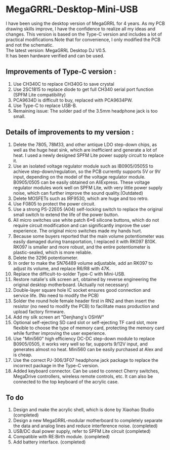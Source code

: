 # MegaGRRL-Desktop-Mini-USB
 I have been using the desktop version of MegaGRRL for 4 years. As my PCB drawing skills improve, I have the confidence to realize all my ideas and changes. This version is based on the Type-C version and includes a lot of practical modifications.Note that for convenience, I only modified the PCB and not the schematic.    
The latest version: MegaGRRL Desktop DJ V0.5.  
It has been hardware verified and can be used.  
## Improvements of Type-C version :  
1. Use CH340C to replace CH340G to save crystal  
2. Use 2SC1815 to replace diode to get full CH340 serial port function (SPFM Lite compatibility)  
3. PCA9634D is difficult to buy, replaced with PCA9634PW.  
4. Use Type-C to replace USB-B.
5. Remaining issue: The solder pad of the 3.5mm headphone jack is too small.  
 ## Details of improvements to my version :   
1. Delete the 7805, 78M33, and other antique LDO step-down chips, as well as the huge heat sink, which are inefficient and generate a lot of heat. I used a newly designed SPFM Lite power supply circuit to replace it.  
2. Use an isolated voltage regulator module such as IB0905/0505S to achieve step-down/regulation, so the PCB currently supports 5V or 9V input, depending on the model of the voltage regulator module. B0905/0505 can be easily obtained on AliExpress. These voltage regulator modules work well on SPFM Lite, with very little power supply noise, which can further improve the sound quality.(Outdated)  
3. Delete MOSFETs such as IRF9530, which are huge and too retro.  
4. Use F0805 to protect the power circuit.  
5. Use a strong PS-22E05 (A04) self-locking switch to replace the original small switch to extend the life of the power button.  
6. All micro switches use white patch 6*6 silicone buttons, which do not require circuit modification and can significantly improve the user experience. The original micro switches made my hands hurt.
7. Because some buyers reported that the main volume potentiometer was easily damaged during transportation, I replaced it with RK097 B10K. RK097 is smaller and more robust, and the entire potentiometer is plastic-sealed, which is more reliable.  
8. Delete the 3296 potentiometer.  
9. In order to make the SN76489 volume adjustable, add an RK097 to adjust its volume, and replace R6/R8 with 47K.  
10. Replace the difficult-to-solder Type-C with Mini-USB.  
11. Restore natalie's silk screen art, obtained by reverse engineering the original desktop motherboard. (Actually not necessary)  
12. Double-layer square hole IC socket ensures good connection and service life. (No need to modify the PCB)  
13. Solder the round hole female header first in RN2 and then insert the resistor (no need to modify the PCB) to facilitate mass production and upload factory firmware.  
14. Add my silk screen art "Denjhang's OSHW"  
15. Optional self-ejecting SD card slot or self-ejecting TF card slot, more flexible to choose the type of memory card, protecting the memory card while further improving the user experience.  
16. Use "Mini560" high efficiency DC-DC step-down module to replace B0905/0505, it works very well so far, supports 9/12V input, and generates almost no heat. Mini560 can be easily purchased at Alex and is cheap.
17. Use the correct PJ-306/3F07 headphone jack package to replace the incorrect package in the Type-C version.
18. Added keyboard connector. Can be used to connect Cherry switches, MegaDrive controllers, wireless remote controls, etc. It can also be connected to the top keyboard of the acrylic case.  
 ## To do  
1. Design and make the acrylic shell, which is done by Xiaohao Studio (completed)  
2. Design a new MegaGRRL-modular motherboard to completely separate the data and analog lines and reduce interference noise. (completed)  
3. USB/DC dual power supply, refer to SPFM Lite circuit (completed)  
4. Compatible with RE:Birth module. (completed)  
5. Add battery interface. (completed)  
